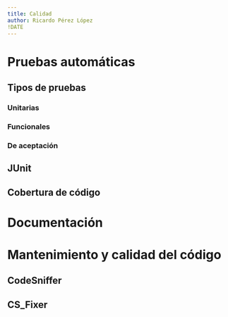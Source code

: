 ```yaml
---
title: Calidad
author: Ricardo Pérez López
!DATE
---
```


# Pruebas automáticas

## Tipos de pruebas

### Unitarias

### Funcionales

### De aceptación

## JUnit

## Cobertura de código

# Documentación

# Mantenimiento y calidad del código

## CodeSniffer

## CS_Fixer

